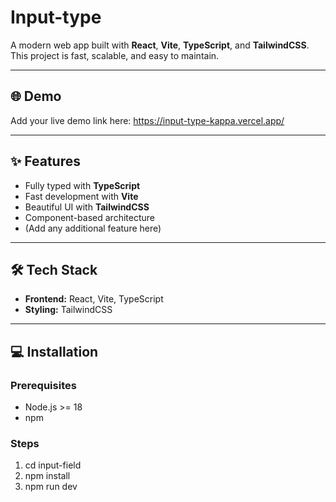 # Input-type

A modern web app built with **React**, **Vite**, **TypeScript**, and **TailwindCSS**.  
This project is fast, scalable, and easy to maintain.

---

## 🌐 Demo
Add your live demo link here: https://input-type-kappa.vercel.app/

---

## ✨ Features
- Fully typed with **TypeScript**
- Fast development with **Vite**
- Beautiful UI with **TailwindCSS**
- Component-based architecture
- (Add any additional feature here)

---

## 🛠 Tech Stack
- **Frontend:** React, Vite, TypeScript
- **Styling:** TailwindCSS


---

## 💻 Installation

### Prerequisites
- Node.js >= 18
- npm 

### Steps
1. cd input-field
2. npm install
3. npm run dev



